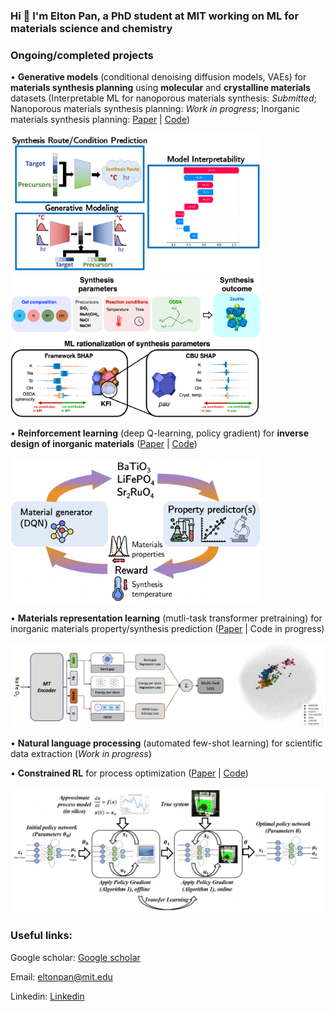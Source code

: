 <h3 align="left">Hi 👋 I'm Elton Pan, a PhD student at MIT working on ML for materials science and chemistry</h3>

<h3 align="left">Ongoing/completed projects</h3>

• **Generative models** (conditional denoising diffusion models, VAEs) for **materials synthesis planning** using **molecular** and **crystalline materials** datasets (Interpretable ML for nanoporous materials synthesis: *Submitted*; Nanoporous materials synthesis planning: *Work in progress*; Inorganic materials synthesis planning: <a href="https://pubs.acs.org/doi/full/10.1021/acs.chemmater.2c03010">Paper</a> | <a href="https://github.com/olivettigroup/interpretable-condition-prediction/">Code</a>)

<img src="figures/inorganic_syn_modeling.jpeg" width="400"/>
<img src="figures/interpretability.png" width="400"/>
  
• **Reinforcement learning** (deep Q-learning, policy gradient) for **inverse design of inorganic materials** (<a href="https://arxiv.org/abs/2210.11931">Paper</a> | <a href="https://github.com/eltonpan/RL_materials_generation">Code</a>)

<img src="figures/rl_materials_generation.png" width="400"/>

• **Materials representation learning** (mutli-task transformer pretraining) for inorganic materials property/synthesis prediction (<a href="https://openreview.net/forum?id=wug7i3O7y1">Paper</a> | Code in progress)

<img src="figures/mtencoder.png" width="800"/> 
  
• **Natural language processing** (automated few-shot learning) for scientific data extraction (*Work in progress*)

• **Constrained RL** for process optimization (<a href="https://www.sciencedirect.com/science/article/abs/pii/S0098135421002404">Paper</a> | <a href="https://github.com/eltonpan/constrained_RL_process_optimization">Code</a>)

<img src="figures/rl_process_optimization.png" width="600"/>

<h3 align="left">Useful links:</h3>

Google scholar: <a href="https://scholar.google.com/citations?user=2GTcE-0AAAAJ&hl=en">Google scholar</a>

Email: <a href = "mailto: eltonpan@mit.edu">eltonpan@mit.edu</a>

Linkedin: <a href="https://www.linkedin.com/in/eltonpan1/">Linkedin</a>
